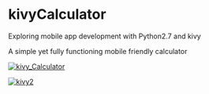 # kivyCalculator
Exploring mobile app development with Python2.7 and kivy

A simple yet fully functioning mobile friendly calculator

<a href='https://postimg.cc/image/xd9ufaalp/' target='_blank'><img src='https://s14.postimg.cc/xd9ufaalp/kivy_Calculator.png' border='0' alt='kivy_Calculator'/></a>

<a href='https://postimg.cc/image/ttnwplpx9/' target='_blank'><img src='https://s14.postimg.cc/ttnwplpx9/kivy2.png' border='0' alt='kivy2'/></a>
